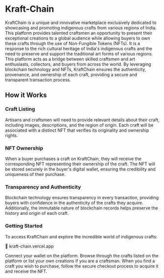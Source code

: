 # Kraft-Chain

KraftChain is a unique and innovative marketplace exclusively dedicated to showcasing and promoting indigenous crafts from various regions of India. This platform provides talented craftsmen an opportunity to present their exceptional creations to a global audience while allowing buyers to own these crafts through the use of Non-Fungible Tokens (NFTs). It is a response to the rich cultural heritage of India's indigenous crafts and the need to preserve and support the traditional art forms of various regions. This platform acts as a bridge between skilled craftsmen and art enthusiasts, collectors, and buyers from across the world. By leveraging blockchain technology and NFTs, KraftChain ensures the authenticity, provenance, and ownership of each craft, providing a secure and transparent transaction process.

## How it Works

### Craft Listing
Artisans and craftsmen will need to provide relevant details about their craft, including images, descriptions, and the region of origin. Each craft will be associated with a distinct NFT that verifies its originality and ownership rights.

### NFT Ownership
When a buyer purchases a craft on KraftChain, they will receive the corresponding NFT representing their ownership of the craft. The NFT will be stored securely in the buyer's digital wallet, ensuring the credibility and uniqueness of their purchase.

### Transparency and Authenticity
Blockchain technology ensures transparency in every transaction, providing buyers with confidence in the authenticity of the crafts they acquire. Additionally, the immutable nature of blockchain records helps preserve the history and origin of each craft.

### Getting Started
To access KraftChain and explore the incredible world of indigenous crafts:

🔗 kraft-chain.vercel.app

Connect your wallet on the platform.
Browse through the crafts listed on the platform or list your own creations if you are a craftsman.
When you find a craft you wish to purchase, follow the secure checkout process to acquire it and receive the NFT.
 
